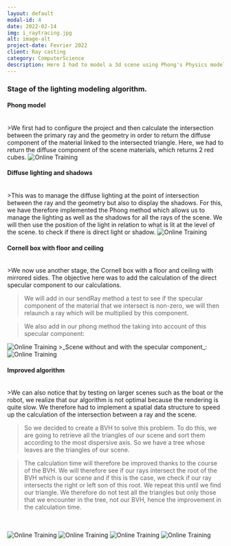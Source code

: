 ```yaml
---
layout: default
modal-id: 4
date: 2022-02-14
img: i_raytracing.jpg
alt: image-alt
project-date: Fevrier 2022
client: Ray casting
category: ComputerScience
description: Here I had to model a 3d scene using Phong's Physics model. This technical model is used to determine the intensity of illumination along the surface of a 3D object. Phong physics takes into account three components, the ambient component, the diffuse component and the specular component.
---
```

### Stage of the lighting modeling algorithm.
#### Phong model
<br/>
>We first had to configure the project and then calculate the intersection between the primary ray and the geometry in order to return the diffuse component of the material linked to the intersected triangle. Here, we had to return the diffuse component of the scene materials, which returns 2 red cubes.
<img src = "{{ site.baseurl }}/img/portfolio/cube1.png " class = "img-responsive" alt = "Online Training">

#### Diffuse lighting and shadows
<br/>
>This was to manage the diffuse lighting at the point of intersection between the ray and the geometry but also to display the shadows.
For this, we have therefore implemented the Phong method which allows us to manage the lighting as well as the shadows for all the rays of the scene. We will then use the position of the light in relation to what is lit at the level of the scene. to check if there is direct light or shadow.
<img src = "{{ site.baseurl }}/img/portfolio/cube2.png " class = "img-responsive" alt = "Online Training">

#### Cornell box with floor and ceiling
<br/>
>We now use another stage, the Cornell box with a floor and ceiling with mirrored sides. The objective here was to add the calculation of the direct specular component to our calculations.

>We will add in our sendRay method a test to see if the specular component of the material that we intersect is non-zero, we will then relaunch a ray which will be multiplied by this component.

>We also add in our phong method the taking into account of this specular component:
<img src = "{{ site.baseurl }}/img/portfolio/f.png " class = "img-responsive" alt = "Online Training">
>_Scene without and with the specular component_:
<img src = "{{ site.baseurl }}/img/portfolio/cube3.png " class = "img-responsive" alt = "Online Training">

#### Improved algorithm
<br/>
>We can also notice that by testing on larger scenes such as the boat or the robot, we realize that our algorithm is not optimal because the rendering is quite slow.
We therefore had to implement a spatial data structure to speed up the calculation of the intersection between a ray and the scene.

>So we decided to create a BVH to solve this problem. To do this, we are going to retrieve all the triangles of our scene and sort them according to the most dispersive axis. So we have a tree whose leaves are the triangles of our scene.

>The calculation time will therefore be improved thanks to the course of the BVH. We will therefore see if our rays intersect the root of the BVH which is our scene and if this is the case, we check if our ray intersects the right or left son of this root. We repeat this until we find our triangle. We therefore do not test all the triangles but only those that we encounter in the tree, not our BVH, hence the improvement in the calculation time.
<br/>
<br/>

<img src = "{{ site.baseurl }}/img/portfolio/image_r2.png " class = "img-responsive" alt = "Online Training">
<img src = "{{ site.baseurl }}/img/portfolio/image_r3.png " class = "img-responsive" alt = "Online Training">
<img src = "{{ site.baseurl }}/img/portfolio/image_r4.png " class = "img-responsive" alt = "Online Training">
<img src = "{{ site.baseurl }}/img/portfolio/image_r5.png " class = "img-responsive" alt = "Online Training">
